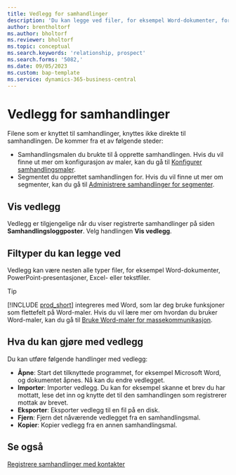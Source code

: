 ```yaml
---
title: Vedlegg for samhandlinger
description: 'Du kan legge ved filer, for eksempel Word-dokumenter, for å legge til detaljer om en samhandling.'
author: brentholtorf
ms.author: bholtorf
ms.reviewer: bholtorf
ms.topic: conceptual
ms.search.keywords: 'relationship, prospect'
ms.search.forms: '5082,'
ms.date: 09/05/2023
ms.custom: bap-template
ms.service: dynamics-365-business-central
---
```

# <a name="attachments-for-interactions"></a>Vedlegg for samhandlinger

Filene som er knyttet til samhandlinger, knyttes ikke direkte til samhandlingen. De kommer fra et av følgende steder:

* Samhandlingsmalen du brukte til å opprette samhandlingen. Hvis du vil finne ut mer om konfigurasjon av maler, kan du gå til [Konfigurer samhandlingsmaler](marketing-interactions.md#set-up-interaction-templates).
* Segmentet du opprettet samhandlingen for. Hvis du vil finne ut mer om segmenter, kan du gå til [Administrere samhandlinger for segmenter](marketing-interaction-segments.md).

## <a name="view-attachments"></a>Vis vedlegg

Vedlegg er tilgjengelige når du viser registrerte samhandlinger på siden **Samhandlingsloggposter**. Velg handlingen **Vis vedlegg**.

## <a name="types-of-files-you-can-attach"></a>Filtyper du kan legge ved

Vedlegg kan være nesten alle typer filer, for eksempel Word-dokumenter, PowerPoint-presentasjoner, Excel- eller tekstfiler.

> [!TIP]
> [!INCLUDE [prod_short](includes/prod_short.md)] integreres med Word, som lar deg bruke funksjoner som flettefelt på Word-maler. Hvis du vil lære mer om hvordan du bruker Word-maler, kan du gå til [Bruke Word-maler for massekommunikasjon](ui-mail-merge.md).

## <a name="what-you-can-do-with-attachments"></a>Hva du kan gjøre med vedlegg

Du kan utføre følgende handlinger med vedlegg:

* **Åpne**: Start det tilknyttede programmet, for eksempel Microsoft Word, og dokumentet åpnes. Nå kan du endre vedlegget.
* **Importer**: Importer vedlegg. Du kan for eksempel skanne et brev du har mottatt, lese det inn og knytte det til den samhandlingen som registrerer mottak av brevet.
* **Eksporter**: Eksporter vedlegg til en fil på en disk.
* **Fjern**: Fjern det nåværende vedlegget fra en samhandlingsmal.
* **Kopier**: Kopier vedlegg fra en annen samhandlingsmal.

## <a name="see-also"></a>Se også

[Registrere samhandlinger med kontakter](marketing-interactions.md)  
